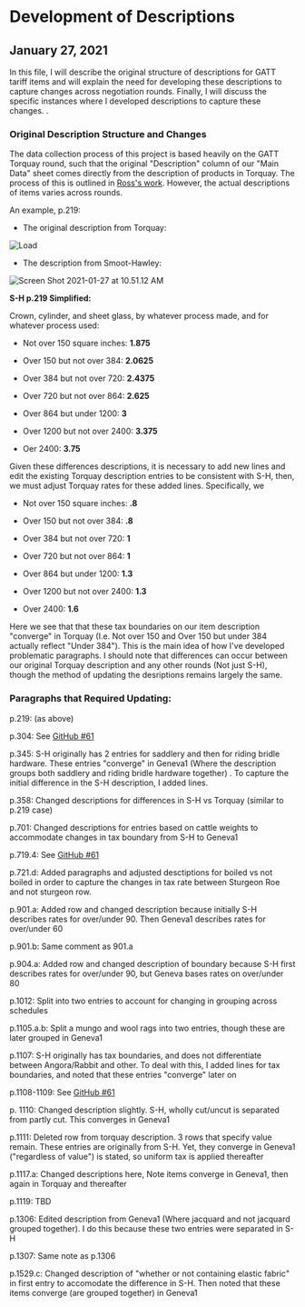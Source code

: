 # Development of Descriptions

## January 27, 2021

In this file, I will describe the original structure of descriptions for GATT tariff items and will explain the need for developing these descriptions to capture changes across negotiation rounds. Finally, I will discuss the specific instances where I developed descriptions to capture these changes. . 

### Original Description Structure and Changes

The data collection process of this project is based heavily on the GATT Torquay round, such that the original "Description" column of our "Main Data" sheet comes directly from the description of products in Torquay. The process of this is outlined in [Ross's work](https://github.com/kbuzard-SU/gradualism/blob/master/torquay/Coding%20Torquay.Rmd). However, the actual descriptions of items varies across rounds. 

An example, p.219:

- The original description from Torquay:

![Load](https://github.com/MatthewRGonzalez/gradualism/blob/MG-Gradualism/GonzalezM_Notes/p.219_Torquay.png?raw=true)

- The description from Smoot-Hawley: 

![Screen Shot 2021-01-27 at 10.51.12 AM](https://github.com/MatthewRGonzalez/gradualism/blob/MG-Gradualism/GonzalezM_Notes/p.219_S-H.png?raw=true)



**S-H p.219 Simplified:** 

Crown, cylinder, and sheet glass, by whatever process made, and for whatever process used: 

- Not over 150 square inches: **1.875**

- Over 150 but not over 384: **2.0625**

- Over 384 but not over 720: **2.4375**

- Over 720 but not over 864: **2.625**

- Over 864 but under 1200: **3**

- Over 1200 but not over 2400: **3.375**
- Oer 2400: **3.75**



Given these differences descriptions, it is necessary to add new lines and edit the existing Torquay description entries to be consistent with S-H, then, we must adjust Torquay rates for these added lines. Specifically, we

- Not over 150 square inches: **.8**

- Over 150 but not over 384: **.8**

- Over 384 but not over 720: **1**

- Over 720 but not over 864: **1**

- Over 864 but under 1200: **1.3**

- Over 1200 but not over 2400: **1.3**
- Over 2400: **1.6**

Here we see that that these tax boundaries on our item description "converge" in Torquay (I.e. Not over 150 and Over 150 but under 384 actually reflect "Under 384"). This is the main idea of how I've developed problematic paragraphs. I should note that differences can occur between our original Torquay description and any other rounds (Not just S-H), though the method of updating the desriptions remains largely the same.



### Paragraphs that Required Updating:

p.219: (as above)

p.304: See [GitHub #61](https://github.com/kbuzard-SU/gradualism/issues/61)

p.345: S-H originally has 2 entries for saddlery and then for riding bridle hardware. These entries "converge" in Geneva1 (Where the description groups both saddlery and riding bridle hardware together) . To capture the initial difference in the S-H description, I added lines.

p.358: Changed descriptions for differences in S-H vs Torquay (similar to p.219 case)

p.701: Changed descriptions for entries based on cattle weights to accommodate changes in tax boundary from S-H to Geneva1

p.719.4: See [GitHub #61](https://github.com/kbuzard-SU/gradualism/issues/61)

p.721.d: Added paragraphs and adjusted desctiptions for boiled vs not boiled in order to capture the changes in tax rate between Sturgeon Roe and not sturgeon row.

p.901.a: Added row and changed description because initially S-H describes rates for over/under 90. Then Geneva1 describes rates for over/under 60

p.901.b: Same comment as 901.a

p.904.a: Added row and changed description of boundary because S-H first describes rates for over/under 90, but Geneva bases rates on over/under 80 

p.1012: Split into two entries to account for changing in grouping across schedules

p.1105.a.b: Split a mungo and wool rags into two entries, though these are later grouped in Geneva1

p.1107: S-H originally has tax boundaries, and does not differentiate between Angora/Rabbit and other. To deal with this, I added lines for tax boundaries, and noted that these entries "converge" later on 

p.1108-1109:  See [GitHub #61](https://github.com/kbuzard-SU/gradualism/issues/61)

p. 1110: Changed description slightly. S-H, wholly cut/uncut is separated from partly cut. This converges in Geneva1

p.1111: Deleted row from torquay description. 3 rows that specify value remain. These entries are originally from S-H. Yet, they converge in Geneva1 ("regardless of value") is stated, so uniform tax is applied thereafter

p.1117.a: Changed descriptions here, Note items converge in Geneva1, then again in Torquay and thereafter

p.1119: TBD

p.1306: Edited description from Geneva1 (Where jacquard and not jacquard grouped together). I do this because these two entries were separated in S-H

p.1307: Same note as p.1306

p.1529.c: Changed description of "whether or not containing elastic fabric" in first entry to accomodate the difference in S-H. Then noted that these items converge (are grouped together) in Geneva1